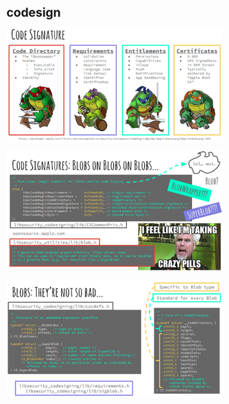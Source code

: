 # codesign

![macho_detail_codesign](../../assets/img/macho_detail_codesign.png)

![macho_detail_codesign_blob](../../assets/img/macho_detail_codesign_blob.png)

![macho_detail_blob_good](../../assets/img/macho_detail_blob_good.png)

